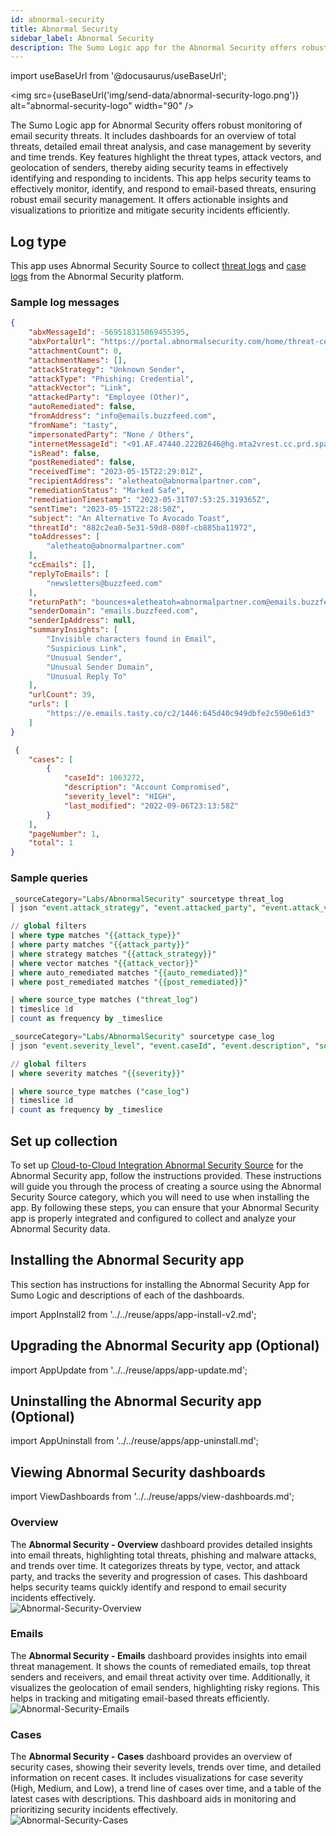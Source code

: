 ```yaml
---
id: abnormal-security
title: Abnormal Security
sidebar_label: Abnormal Security
description: The Sumo Logic app for the Abnormal Security offers robust monitoring of email security threats.
---
```


import useBaseUrl from '@docusaurus/useBaseUrl';

<img src={useBaseUrl('img/send-data/abnormal-security-logo.png')} alt="abnormal-security-logo" width="90" />

The Sumo Logic app for Abnormal Security offers robust monitoring of email security threats. It includes dashboards for an overview of total threats, detailed email threat analysis, and case management by severity and time trends. Key features highlight the threat types, attack vectors, and geolocation of senders, thereby aiding security teams in effectively identifying and responding to incidents. This app helps security teams to effectively monitor, identify, and respond to email-based threats, ensuring robust email security management. It offers actionable insights and visualizations to prioritize and mitigate security incidents efficiently.

## Log type

This app uses Abnormal Security Source to collect [threat logs](https://app.swaggerhub.com/apis-docs/abnormal-security/abx/1.4.1#/Threats/get_threats__threatId_) and [case logs](https://app.swaggerhub.com/apis-docs/abnormal-security/abx/1.4.1#/Cases/get_cases) from the Abnormal Security platform.

### Sample log messages

```json title="Threat Logs"
{
    "abxMessageId": -569518315069455395,
    "abxPortalUrl": "https://portal.abnormalsecurity.com/home/threat-center/remediation-history/-569518315069455395",
    "attachmentCount": 0,
    "attachmentNames": [],
    "attackStrategy": "Unknown Sender",
    "attackType": "Phishing: Credential",
    "attackVector": "Link",
    "attackedParty": "Employee (Other)",
    "autoRemediated": false,
    "fromAddress": "info@emails.buzzfeed.com",
    "fromName": "tasty",
    "impersonatedParty": "None / Others",
    "internetMessageId": "<91.AF.47440.222B2646@hg.mta2vrest.cc.prd.sparkpost>",
    "isRead": false,
    "postRemediated": false,
    "receivedTime": "2023-05-15T22:29:01Z",
    "recipientAddress": "aletheato@abnormalpartner.com",
    "remediationStatus": "Marked Safe",
    "remediationTimestamp": "2023-05-31T07:53:25.319365Z",
    "sentTime": "2023-05-15T22:28:50Z",
    "subject": "An Alternative To Avocado Toast",
    "threatId": "882c2ea0-5e31-59d8-080f-cb885ba11972",
    "toAddresses": [
        "aletheato@abnormalpartner.com"
    ],
    "ccEmails": [],
    "replyToEmails": [
        "newsletters@buzzfeed.com"
    ],
    "returnPath": "bounces+aletheatoh=abnormalpartner.com@emails.buzzfeed.com",
    "senderDomain": "emails.buzzfeed.com",
    "senderIpAddress": null,
    "summaryInsights": [
        "Invisible characters found in Email",
        "Suspicious Link",
        "Unusual Sender",
        "Unusual Sender Domain",
        "Unusual Reply To"
    ],
    "urlCount": 39,
    "urls": [
        "https://e.emails.tasty.co/c2/1446:645d40c949dbfe2c590e61d3"
    ]
}
```

```json title="Case Logs"
 {
    "cases": [
        {
            "caseId": 1063272,
            "description": "Account Compromised",
            "severity_level": "HIGH",
            "last_modified": "2022-09-06T23:13:58Z"
        }
    ],
    "pageNumber": 1,
    "total": 1
}
```

### Sample queries

```sql title="Threats Over Time"
_sourceCategory="Labs/AbnormalSecurity" sourcetype threat_log
| json "event.attack_strategy", "event.attacked_party", "event.attack_vector", "event.attack_type", "sourcetype", "event.auto_remediated", "event.post_remediated" as strategy, party, vector, type, source_type, auto_remediated, post_remediated nodrop

// global filters
| where type matches "{{attack_type}}"
| where party matches "{{attack_party}}"
| where strategy matches "{{attack_strategy}}"
| where vector matches "{{attack_vector}}"
| where auto_remediated matches "{{auto_remediated}}"
| where post_remediated matches "{{post_remediated}}"

| where source_type matches ("threat_log")
| timeslice 1d
| count as frequency by _timeslice
```

```sql title="Cases Over Time"
_sourceCategory="Labs/AbnormalSecurity" sourcetype case_log
| json "event.severity_level", "event.caseId", "event.description", "sourcetype" as severity, case_id, description, source_type nodrop

// global filters
| where severity matches "{{severity}}"

| where source_type matches ("case_log")
| timeslice 1d
| count as frequency by _timeslice

```

## Set up collection

To set up [Cloud-to-Cloud Integration Abnormal Security Source](/docs/send-data/hosted-collectors/cloud-to-cloud-integration-framework/abnormal-security-source/) for the Abnormal Security app, follow the instructions provided. These instructions will guide you through the process of creating a source using the Abnormal Security Source category, which you will need to use when installing the app. By following these steps, you can ensure that your Abnormal Security app is properly integrated and configured to collect and analyze your Abnormal Security data.

## Installing the Abnormal Security app

This section has instructions for installing the Abnormal Security App for Sumo Logic and descriptions of each of the dashboards.

import AppInstall2 from '../../reuse/apps/app-install-v2.md';

<AppInstall2/>

## Upgrading the Abnormal Security app (Optional)

import AppUpdate from '../../reuse/apps/app-update.md';

<AppUpdate/>

## Uninstalling the Abnormal Security app (Optional)

import AppUninstall from '../../reuse/apps/app-uninstall.md';

<AppUninstall/>

## Viewing Abnormal Security dashboards​

import ViewDashboards from '../../reuse/apps/view-dashboards.md';

<ViewDashboards/>

### Overview

The **Abnormal Security - Overview** dashboard provides detailed insights into email threats, highlighting total threats, phishing and malware attacks, and trends over time. It categorizes threats by type, vector, and attack party, and tracks the severity and progression of cases. This dashboard helps security teams quickly identify and respond to email security incidents effectively.<br/><img src='https://sumologic-app-data-v2.s3.amazonaws.com/dashboards/Abnormal-Security/Abnormal-Security-Overview.png' alt="Abnormal-Security-Overview" />

### Emails

The **Abnormal Security - Emails** dashboard provides insights into email threat management. It shows the counts of remediated emails, top threat senders and receivers, and email threat activity over time. Additionally, it visualizes the geolocation of email senders, highlighting risky regions. This helps in tracking and mitigating email-based threats efficiently.<br/><img src='https://sumologic-app-data-v2.s3.amazonaws.com/dashboards/Abnormal-Security/Abnormal-Security-Emails.png' alt="Abnormal-Security-Emails" />

### Cases

The **Abnormal Security - Cases** dashboard provides an overview of security cases, showing their severity levels, trends over time, and detailed information on recent cases. It includes visualizations for case severity (High, Medium, and Low), a trend line of cases over time, and a table of the latest cases with descriptions. This dashboard aids in monitoring and prioritizing security incidents effectively.<br/><img src='https://sumologic-app-data-v2.s3.amazonaws.com/dashboards/Abnormal-Security/Abnormal-Security-Cases.png' alt="Abnormal-Security-Cases" />
